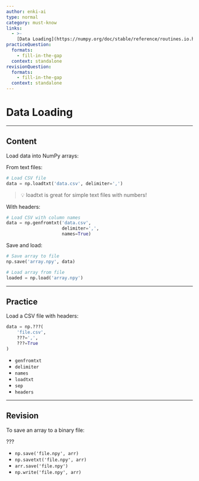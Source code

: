 ```yaml
---
author: enki-ai
type: normal
category: must-know
links:
  - >-
    [Data Loading](https://numpy.org/doc/stable/reference/routines.io.html){website}
practiceQuestion:
  formats:
    - fill-in-the-gap
  context: standalone
revisionQuestion:
  formats:
    - fill-in-the-gap
  context: standalone
---
```


# Data Loading

---

## Content

Load data into NumPy arrays:

From text files:

```python
# Load CSV file
data = np.loadtxt('data.csv', delimiter=',')
```

> 💡 loadtxt is great for simple text files with numbers!

With headers:

```python
# Load CSV with column names
data = np.genfromtxt('data.csv', 
                     delimiter=',',
                     names=True)
```

Save and load:

```python
# Save array to file
np.save('array.npy', data)

# Load array from file
loaded = np.load('array.npy')
```

---

## Practice

Load a CSV file with headers:

```python
data = np.???(
    'file.csv',
    ???=',',
    ???=True
)
```

- `genfromtxt`
- `delimiter`
- `names`
- `loadtxt`
- `sep`
- `headers`

---

## Revision

To save an array to a binary file:

???

- `np.save('file.npy', arr)`
- `np.savetxt('file.npy', arr)`
- `arr.save('file.npy')`
- `np.write('file.npy', arr)`
